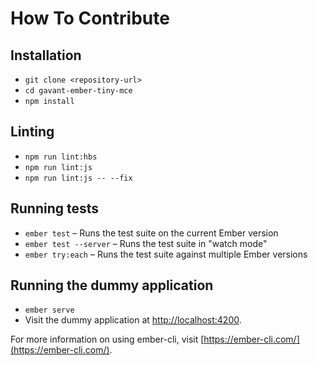 # How To Contribute

## Installation

* `git clone <repository-url>`
* `cd gavant-ember-tiny-mce`
* `npm install`

## Linting

* `npm run lint:hbs`
* `npm run lint:js`
* `npm run lint:js -- --fix`

## Running tests

* `ember test` – Runs the test suite on the current Ember version
* `ember test --server` – Runs the test suite in "watch mode"
* `ember try:each` – Runs the test suite against multiple Ember versions

## Running the dummy application

* `ember serve`
* Visit the dummy application at [http://localhost:4200](http://localhost:4200).

For more information on using ember-cli, visit [https://ember-cli.com/](https://ember-cli.com/).
